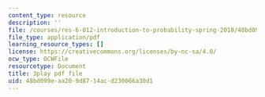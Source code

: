 ```yaml
---
content_type: resource
description: ''
file: /courses/res-6-012-introduction-to-probability-spring-2018/48bd099eaa209d8714acd230066a30d1_6UMv4vb4y7c.pdf
file_type: application/pdf
learning_resource_types: []
license: https://creativecommons.org/licenses/by-nc-sa/4.0/
ocw_type: OCWFile
resourcetype: Document
title: 3play pdf file
uid: 48bd099e-aa20-9d87-14ac-d230066a30d1
---
```

